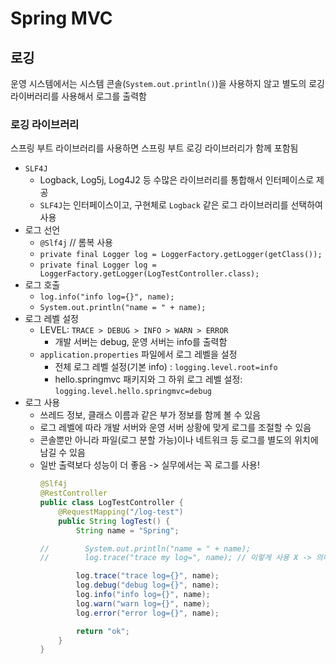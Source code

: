 # Spring MVC

## 로깅

운영 시스템에서는 시스템 콘솔(`System.out.println()`)을 사용하지 않고 별도의 로깅 라이버러리를 사용해서 로그를 출력함

### **로깅 라이브러리**

스프링 부트 라이브러리를 사용하면 스프링 부트 로깅 라이브러리가 함께 포함됨
- `SLF4J`
  - Logback, Log5j, Log4J2 등 수많은 라이브러리를 통합해서 인터페이스로 제공
  - `SLF4J`는 인터페이스이고, 구현체로 `Logback` 같은 로그 라이브러리를 선택하여 사용
- 로그 선언
  - `@Slf4j` // 롬복 사용
  - `private final Logger log = LoggerFactory.getLogger(getClass());`
  - `private final Logger log = LoggerFactory.getLogger(LogTestController.class);`
- 로그 호출
  - `log.info("info log={}", name);`
  - `System.out.println("name = " + name);`
- 로그 레벨 설정
  - LEVEL: `TRACE > DEBUG > INFO > WARN > ERROR`
    - 개발 서버는 debug, 운영 서버는 info를 출력함
  - `application.properties` 파일에서 로그 레벨을 설정
    - 전체 로그 레벨 설정(기본 info) : `logging.level.root=info`
    - hello.springmvc 패키지와 그 하위 로그 레벨 설정: `logging.level.hello.springmvc=debug`
- 로그 사용
  - 쓰레드 정보, 클래스 이름과 같은 부가 정보를 함께 볼 수 있음
  - 로그 레벨에 따라 개발 서버와 운영 서버 상황에 맞게 로그를 조절할 수 있음
  - 콘솔뿐만 아니라 파일(로그 분할 가능)이나 네트워크 등 로그를 별도의 위치에 남길 수 있음
  - 일반 출력보다 성능이 더 좋음 -> 실무에서는 꼭 로그를 사용!
    ```java
    @Slf4j
    @RestController
    public class LogTestController {
        @RequestMapping("/log-test")
        public String logTest() {
            String name = "Spring";
    
    //        System.out.println("name = " + name);
    //        log.trace("trace my log=", name); // 이렇게 사용 X -> 의미 없는 연산 발생
    
            log.trace("trace log={}", name);
            log.debug("debug log={}", name);
            log.info("info log={}", name);
            log.warn("warn log={}", name);
            log.error("error log={}", name);
    
            return "ok";
        }
    }
    ```
